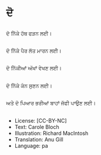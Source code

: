 # ਦੋ

##
ਦੋ ਨਿੱਕੇ ਹੱਥ ਫੜਨ ਲਈ।

##
ਦੋ ਨਿੱਕੇ ਪੈਰ ਲੱਤ ਮਾਰਨ ਲਈ।

##
ਦੋ ਨਿੱਕੀਆਂ ਅੱਖਾਂ ਵੇਖਣ ਲਈ।

##
ਦੋ ਨਿੱਕੇ ਕੰਨ ਸੁਣਨ ਲਈ।

##
ਅਤੇ ਦੋ ਪਿਆਰ ਭਰੀਆਂ ਬਾਹਾਂ ਜੱਫੀ ਪਾਉਣ ਲਈ।

##
* License: [CC-BY-NC]
* Text: Carole Bloch
* Illustration: Richard MacIntosh
* Translation: Anu Gill
* Language: pa
